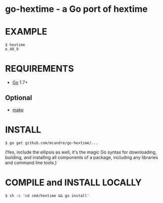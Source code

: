 # go-hextime - a Go port of hextime

# EXAMPLE

```
$ hextime
e_40_9
```
# REQUIREMENTS

* [Go](https://golang.org/) 1.7+

## Optional

* [make](https://www.gnu.org/software/make/)

# INSTALL

```
$ go get github.com/mcandre/go-hextime/...
```

(Yes, include the ellipsis as well, it's the magic Go syntax for downloading, building, and installing all components of a package, including any libraries and command line tools.)

# COMPILE and INSTALL LOCALLY

```
$ sh -c 'cd cmd/hextime && go install'
```

